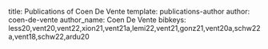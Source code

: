 title: Publications of Coen De Vente
template: publications-author
author: coen-de-vente
author_name: Coen De Vente
bibkeys: less20,vent20,vent22,xion21,vent21a,lemi22,vent21,gonz21,vent20a,schw22a,vent18,schw22,ardu20